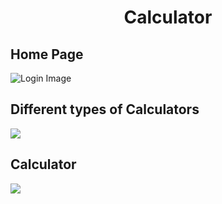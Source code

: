 <h1 align="center"> Calculator</h1>
<h2>Home Page</h2>
<img src="https://drive.google.com/file/d/1IvoShDpaUpGcunz2EHHuY1Rcjh0YhpkR/view?usp=sharing" alt="Login Image" style="max-width: 100%; height: auto;" />
<h2>Different types of Calculators</h2>
<img src="https://drive.usercontent.google.com/download?id=1AqaoWhFSWOtUUpHaf7N5sEuPZh4ZaGUP&authuser=0" style="max-width: 100%; height: auto;" />
<h2>Calculator</h2>
<img src="https://drive.usercontent.google.com/download?id=17rEoOEOMsQ_wb7OE3kxRrB7D1fwMAtmq&authuser=0" style="max-width: 100%; height: auto;" />
